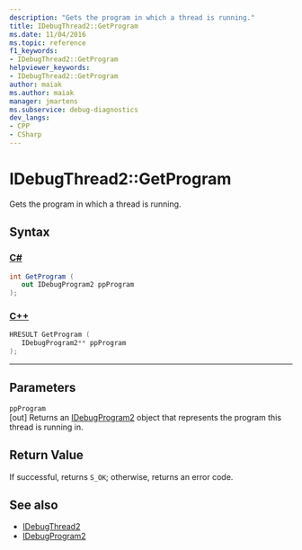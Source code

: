 ```yaml
---
description: "Gets the program in which a thread is running."
title: IDebugThread2::GetProgram
ms.date: 11/04/2016
ms.topic: reference
f1_keywords:
- IDebugThread2::GetProgram
helpviewer_keywords:
- IDebugThread2::GetProgram
author: maiak
ms.author: maiak
manager: jmartens
ms.subservice: debug-diagnostics
dev_langs:
- CPP
- CSharp
---
```

# IDebugThread2::GetProgram

Gets the program in which a thread is running.

## Syntax

### [C#](#tab/csharp)
```csharp
int GetProgram ( 
   out IDebugProgram2 ppProgram
);
```
### [C++](#tab/cpp)
```cpp
HRESULT GetProgram ( 
   IDebugProgram2** ppProgram
);
```
---

## Parameters
`ppProgram`\
[out] Returns an [IDebugProgram2](../../../extensibility/debugger/reference/idebugprogram2.md) object that represents the program this thread is running in.

## Return Value
 If successful, returns `S_OK`; otherwise, returns an error code.

## See also
- [IDebugThread2](../../../extensibility/debugger/reference/idebugthread2.md)
- [IDebugProgram2](../../../extensibility/debugger/reference/idebugprogram2.md)
